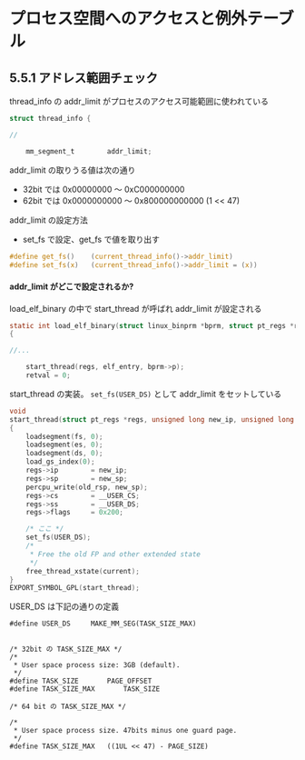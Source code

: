 # プロセス空間へのアクセスと例外テーブル

## 5.5.1 アドレス範囲チェック

thread_info の addr_limit がプロセスのアクセス可能範囲に使われている

```c
struct thread_info {

//

	mm_segment_t		addr_limit;
```

addr_limit の取りうる値は次の通り
               
 * 32bit では 0x00000000   〜 0xC000000000
 * 62bit では 0x0000000000 〜 0x800000000000 (1 << 47)

addr_limit の設定方法
 
 * set_fs で設定、get_fs で値を取り出す

```c 
#define get_fs()	(current_thread_info()->addr_limit)
#define set_fs(x)	(current_thread_info()->addr_limit = (x))
```

#### addr_limit がどこで設定されるか?

load_elf_binary の中で start_thread が呼ばれ addr_limit が設定される

```c
static int load_elf_binary(struct linux_binprm *bprm, struct pt_regs *regs)
{

//...

	start_thread(regs, elf_entry, bprm->p);
	retval = 0;
```

start_thread の実装。 `set_fs(USER_DS)` として addr_limit をセットしている

```c
void
start_thread(struct pt_regs *regs, unsigned long new_ip, unsigned long new_sp)
{
	loadsegment(fs, 0);
	loadsegment(es, 0);
	loadsegment(ds, 0);
	load_gs_index(0);
	regs->ip		= new_ip;
	regs->sp		= new_sp;
	percpu_write(old_rsp, new_sp);
	regs->cs		= __USER_CS;
	regs->ss		= __USER_DS;
	regs->flags		= 0x200;

    /* ここ */
	set_fs(USER_DS);
	/*
	 * Free the old FP and other extended state
	 */
	free_thread_xstate(current);
}
EXPORT_SYMBOL_GPL(start_thread);
```

USER_DS は下記の通りの定義

```
#define USER_DS 	MAKE_MM_SEG(TASK_SIZE_MAX)


/* 32bit の TASK_SIZE_MAX */
/*
 * User space process size: 3GB (default).
 */
#define TASK_SIZE		PAGE_OFFSET
#define TASK_SIZE_MAX		TASK_SIZE

/* 64 bit の TASK_SIZE_MAX */

/*
 * User space process size. 47bits minus one guard page.
 */
#define TASK_SIZE_MAX	((1UL << 47) - PAGE_SIZE)
```